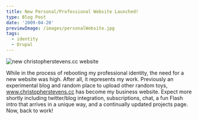 ```yaml
---
title: New Personal/Professional Website Launched!
type: Blog Post
date: '2009-04-20'
previewImage: /images/personalWebsite.jpg
tags:
  - identity
  - Drupal
---
```

![new christopherstevens.cc website](/images/newchriswebsite.jpg)

While in the process of rebooting my professional identity, the need for a new website was high. After all, it represents my work. Previously an experimental blog and random place to upload other random toys, www.christopherstevens.cc has become my business website. Expect more shortly including twitter/blog integration, subscriptions, chat, a fun Flash intro that arrives in a unique way, and a continually updated projects page. Now, back to work!
